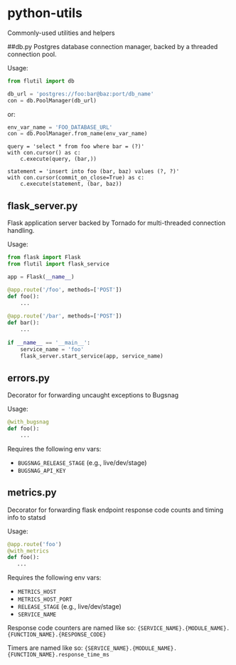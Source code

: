 # python-utils
Commonly-used utilities and helpers

##db.py
Postgres database connection manager, backed by a threaded connection pool.

Usage:

```python
from flutil import db

db_url = 'postgres://foo:bar@baz:port/db_name'
con = db.PoolManager(db_url)
```
or:

```python
env_var_name = 'FOO_DATABASE_URL'
con = db.PoolManager.from_name(env_var_name)
```

```python-utils
query = 'select * from foo where bar = (?)'
with con.cursor() as c:
	c.execute(query, (bar,))

statement = 'insert into foo (bar, baz) values (?, ?)'
with con.cursor(commit_on_close=True) as c:
	c.execute(statement, (bar, baz))
```

## flask_server.py
Flask application server backed by Tornado for multi-threaded connection handling.

Usage:

```python
from flask import Flask
from flutil import flask_service

app = Flask(__name__)

@app.route('/foo', methods=['POST'])
def foo():
	...
	
@app.route('/bar', methods=['POST'])
def bar():
	...
	
if __name__ == '__main__':
    service_name = 'foo'
    flask_server.start_service(app, service_name)
```	

## errors.py
Decorator for forwarding uncaught exceptions to Bugsnag

Usage:

```python
@with_bugsnag
def foo():
    ...
```

Requires the following env vars:

+ `BUGSNAG_RELEASE_STAGE` (e.g., live/dev/stage)
+ `BUGSNAG_API_KEY`


## metrics.py
Decorator for forwarding flask endpoint response code counts and timing info to statsd

Usage:

```python
@app.route('foo')
@with_metrics
def foo():
   ...
``` 

Requires the following env vars:

+ `METRICS_HOST`
+ `METRICS_HOST_PORT`
+ `RELEASE_STAGE` (e.g., live/dev/stage)
+ `SERVICE_NAME` 

Response code counters are named like so:
`{SERVICE_NAME}.{MODULE_NAME}.{FUNCTION_NAME}.{RESPONSE_CODE}`

Timers are named like so:
`{SERVICE_NAME}.{MODULE_NAME}.{FUNCTION_NAME}.response_time_ms`
